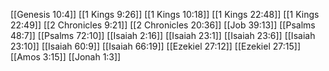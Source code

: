 [[Genesis 10:4]]
[[1 Kings 9:26]]
[[1 Kings 10:18]]
[[1 Kings 22:48]]
[[1 Kings 22:49]]
[[2 Chronicles 9:21]]
[[2 Chronicles 20:36]]
[[Job 39:13]]
[[Psalms 48:7]]
[[Psalms 72:10]]
[[Isaiah 2:16]]
[[Isaiah 23:1]]
[[Isaiah 23:6]]
[[Isaiah 23:10]]
[[Isaiah 60:9]]
[[Isaiah 66:19]]
[[Ezekiel 27:12]]
[[Ezekiel 27:15]]
[[Amos 3:15]]
[[Jonah 1:3]]
